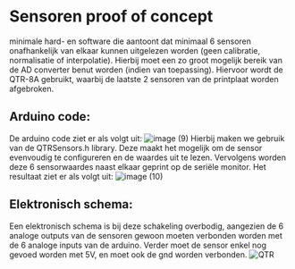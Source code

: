 # Sensoren proof of concept

minimale hard- en software die aantoont dat minimaal 6 sensoren onafhankelijk van elkaar kunnen uitgelezen worden (geen calibratie, normalisatie of interpolatie). Hierbij moet een zo groot mogelijk bereik van de AD converter benut worden (indien van toepassing).
Hiervoor wordt de QTR-8A gebruikt, waarbij de laatste 2 sensoren van de printplaat worden afgebroken.

## Arduino code:

De arduino code ziet er als volgt uit:
![image (9)](https://github.com/jorenverdegem/Linefollower/assets/146443076/1854f7f8-8e9f-4573-ba13-e1ece4c80f97)
Hierbij maken we gebruik van de QTRSensors.h library. Deze maakt het mogelijk om de sensor evenvoudig te configureren en de waardes uit te lezen.
Vervolgens worden deze 6 sensorwaardes naast elkaar geprint op de seriële monitor. Het resultaat ziet er als volgt uit:
![image (10)](https://github.com/jorenverdegem/Linefollower/assets/146443076/606f8898-ff5f-426d-a106-e5160559ba22)

## Elektronisch schema:

Een elektronisch schema is bij deze schakeling overbodig, aangezien de 6 analoge outputs van de sensoren gewoon moeten verbonden worden met de 6 analoge inputs van de arduino.
Verder moet de sensor enkel nog gevoed worden met 5V, en moet ook de gnd worden verbonden.
![QTR](https://github.com/jorenverdegem/Linefollower/assets/146443076/9be68fbd-9dce-4095-b5a2-5f2f3b124901)
